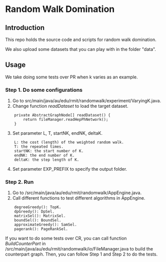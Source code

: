 # Random Walk Domination

## Introduction
This repo holds the source code and scripts for random walk domination.

We also upload some datasets that you can play with in the folder "data".

## Usage
We take doing some tests over PR when k varies as an example.
### Step 1. Do some configurations
1. Go to src/main/java/au/edu/rmit/randomwalk/experiment/VaryingK.java.
2. Change function *readDataset* to load the target dataset.
```
    private AbstractGraphNode[] readDataset() {
        return fileManager.readHepPhNetwork();
    }
```
3. Set parameter L, T, startNK, endNK, deltaK.
```
    L: the cost (length) of the weighted random walk.
    T: the repeated times.
    startNK: the start number of K.
    endNK: the end number of K.
    deltaK: the step length of K.
```
4. Set parameter EXP_PREFIX to specify the output folder.
### Step 2. Run
1. Go to /src/main/java/au/edu/rmit/randomwalk/AppEngine.java.
2. Call different functions to test different algorithms in AppEngine.
```
    degreeGreedy(): TopK.
    dpGreedy(): DpSel.
    matrixSel(): MatrixSel.
    boundSel(): BoundSel.
    approximateGreedy(): SamSel.
    pagerank(): PageRankSel.
```
If you want to do some tests over CR, you can call function *BuildCounterPart* in /src/main/java/au/edu/rmit/randomwalk/io/FileManager.java to build the counterpart graph.
Then, you can follow Step 1 and Step 2 to do the tests.
